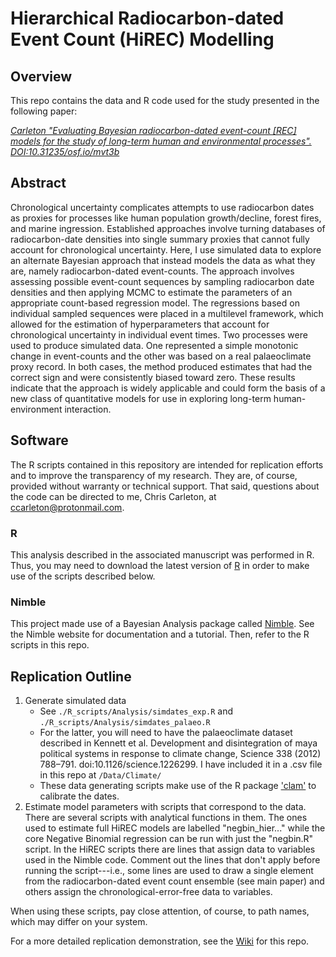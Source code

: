 
# Hierarchical Radiocarbon-dated Event Count (HiREC) Modelling
## Overview
This repo contains the data and R code used for the study presented in the following paper:

[*Carleton "Evaluating Bayesian radiocarbon-dated event-count [REC] models for the study of long-term human and environmental processes". DOI:10.31235/osf.io/mvt3b*](https://osf.io/preprints/socarxiv/mvt3b/)

## Abstract
Chronological uncertainty complicates attempts to use radiocarbon dates as proxies for processes like human population growth/decline, forest fires, and marine ingression. Established approaches involve turning databases of radiocarbon-date densities into single summary proxies that cannot fully account for chronological uncertainty. Here, I use simulated data to explore an alternate Bayesian approach that instead models the data as what they are, namely radiocarbon-dated event-counts. The approach involves assessing possible event-count sequences by sampling radiocarbon date densities and then applying MCMC to estimate the parameters of an appropriate count-based regression model. The regressions based on individual sampled sequences were placed in a multilevel framework, which allowed for the estimation of hyperparameters that account for chronological uncertainty in individual event times. Two processes were used to produce simulated data. One represented a simple monotonic change in event-counts and the other was based on a real palaeoclimate proxy record. In both cases, the method produced estimates that had the correct sign and were consistently biased toward zero. These results indicate that the approach is widely applicable and could form the basis of a new class of quantitative models for use in exploring long-term human-environment interaction.

## Software
The R scripts contained in this repository are intended for replication efforts and to improve the transparency of my research. They are, of course, provided without warranty or technical support. That said, questions about the code can be directed to me, Chris Carleton, at ccarleton@protonmail.com.

### R
This analysis described in the associated manuscript was performed in R. Thus, you may need to download the latest version of [R](https://www.r-project.org/) in order to make use of the scripts described below.

### Nimble
This project made use of a Bayesian Analysis package called [Nimble](https://r-nimble.org/). See the Nimble website for documentation and a tutorial. Then, refer to the R scripts in this repo.


## Replication Outline
1. Generate simulated data
   * See `./R_scripts/Analysis/simdates_exp.R` and `./R_scripts/Analysis/simdates_palaeo.R`
   * For the latter, you will need to have the palaeoclimate dataset described in Kennett et al. Development and disintegration of maya political systems in response to climate change, Science 338 (2012) 788–791. doi:10.1126/science.1226299. I have included it in a .csv file in this repo at `/Data/Climate/`
   * These data generating scripts make use of the R package ['clam'](http://www.chrono.qub.ac.uk/blaauw/clam.html) to calibrate the dates.
2. Estimate model parameters with scripts that correspond to the data. There are several scripts with analytical functions in them. The ones used to estimate full HiREC models are labelled "negbin_hier..." while the core Negative Binomial regression can be run with just the "negbin.R" script. In the HiREC scripts there are lines that assign data to variables used in the Nimble code. Comment out the lines that don't apply before running the script---i.e., some lines are used to draw a single element from the radiocarbon-dated event count ensemble (see main paper) and others assign the chronological-error-free data to variables.

When using these scripts, pay close attention, of course, to path names, which may differ on your system.

For a more detailed replication demonstration, see the [Wiki](https://github.com/wccarleton/recmodels/wiki/Replication) for this repo.
